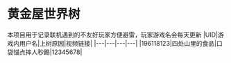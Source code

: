 # 黄金屋世界树
本项目用于记录联机遇到的不友好玩家方便避雷，玩家游戏名会每天更新
|UID|游戏内用户名|上树原因|视频链接|
|---|---|---|---|
|196118123|四处山里的食品|口袋锚点摔人秒踢|12345678|
